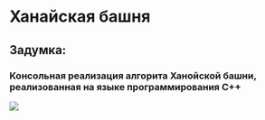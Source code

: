 # Ханайская башня

## Задумка:
### Консольная реализация алгорита Ханойской башни, реализованная на языке программирования C++

![](https://sun9-31.userapi.com/impg/FFQCLafx24oxJvKcepLRvJlB6gpgr5szxr48kQ/lo58E9tNXLQ.jpg?size=1280x720&quality=95&sign=07e8b34397d4eb6aae78865cb3b1449e&c_uniq_tag=QfF1MkVfyckQIjNNchw0h0mBUDJDT0VHB22_ywWLCZc&type=album)
